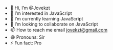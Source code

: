 - 👋 Hi, I’m @Jovekzt
- 👀 I’m interested in JavaScript 
- 🌱 I’m currently learning JavaScript 
- 💞️ I’m looking to collaborate on JavaScript 
- 📫 How to reach me email jovekzt@gmail.com
- 😄 Pronouns: Sir
- ⚡ Fun fact: Pro

<!---
Jovekzt/Jovekzt is a ✨ special ✨ repository because its `README.md` (this file) appears on your GitHub profile.
You can click the Preview link to take a look at your changes.
--->
